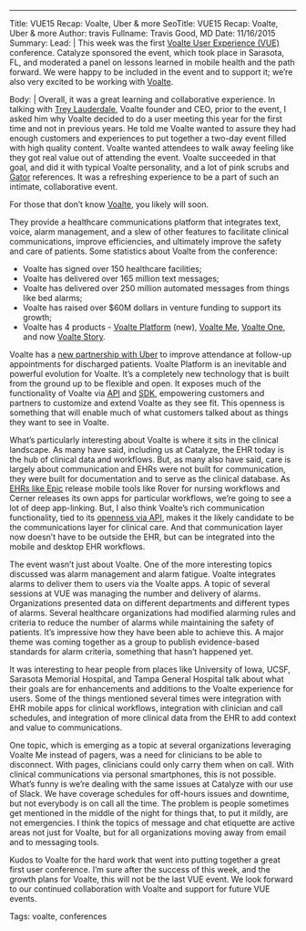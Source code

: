 ---
Title: VUE15 Recap: Voalte, Uber & more
SeoTitle: VUE15 Recap: Voalte, Uber & more
Author: travis
Fullname: Travis Good, MD
Date: 11/16/2015
Summary: 
Lead: |
This week was the first [Voalte User Experience (VUE)](http://www.voalte.com/vue15/) conference. Catalyze sponsored the event, which took place in Sarasota, FL, and moderated a panel on lessons learned in mobile health and the path forward. We were happy to be included in the event and to support it; we’re also very excited to be working with [Voalte](http://www.voalte.com/). 

Body: |
Overall, it was a great learning and collaborative experience. In talking with [Trey Lauderdale](http://www.voalte.com/about-us/trey-lauderdale/), Voalte founder and CEO, prior to the event, I asked him why Voalte decided to do a user meeting this year for the first time and not in previous years. He told me Voalte wanted to assure they had enough customers and experiences to put together a two-day event filled with high quality content. Voalte wanted attendees to walk away feeling like they got real value out of attending the event. Voalte succeeded in that goal, and did it with typical Voalte personality, and a lot of pink scrubs and [Gator](http://www.ufl.edu/) references. It was a refreshing experience to be a part of such an intimate, collaborative event.

For those that don’t know [Voalte](http://www.voalte.com/), you likely will soon. 

They provide a healthcare communications platform that integrates text, voice, alarm management, and a slew of other features to facilitate clinical communications, improve efficiencies, and ultimately improve the safety and care of patients. Some statistics about Voalte from the conference:

- Voalte has signed over 150 healthcare facilities;
- Voalte has delivered over 165 million text messages;
- Voalte has delivered over 250 million automated messages from things like bed alarms;
- Voalte has raised over $60M dollars in venture funding to support its growth;
- Voalte has 4 products - [Voalte Platform](http://www.voalte.com/platform/) (new), [Voalte Me](http://www.voalte.com/platform/collaboration/voalte-me/), [Voalte One](http://www.voalte.com/platform/collaboration/voalte-one/), and now [Voalte Story](http://www.kcentv.com/story/30510497/voalte-announces-story-insight-and-uber-initiative-to-expand-care-collaboration-offerings).

Voalte has a [new partnership with Uber](http://www.prnewswire.com/news-releases/voalte-uber-smh-unite-to-help-address-patient-transportation-challenges-300177760.html) to improve attendance at follow-up appointments for discharged patients. Voalte Platform is an inevitable and powerful evolution for Voalte. It’s a completely new technology that is built from the ground up to be flexible and open. It exposes much of the functionality of Voalte via [API](https://catalyze.io/blog/how-to-design-a-hipaa-compliant-healthcare-api) and [SDK](https://catalyze.io/blog/android-sdk-released), empowering customers and partners to customize and extend Voalte as they see fit. This openness is something that will enable much of what customers talked about as things they want to see in Voalte.

What’s particularly interesting about Voalte is where it sits in the clinical landscape. As many have said, including us at Catalyze, the EHR today is the hub of clinical data and workflows. But, as many also have said, care is largely about communication and EHRs were not built for communication, they were built for documentation and to serve as the clinical database. As [EHRs like Epic](https://catalyze.io/blog/integrating-with-epic-or-any-ehr) release mobile tools like Rover for nursing workflows and Cerner releases its own apps for particular workflows, we’re going to see a lot of deep app-linking. But, I also think Voalte’s rich communication functionality, tied to its [openness via API](https://catalyze.io/blog/open-apis-solve-lack-of-ehr-interoperability), makes it the likely candidate to be the communications layer for clinical care. And that communication layer now doesn’t have to be outside the EHR, but can be integrated into the mobile and desktop EHR workflows.

The event wasn’t just about Voalte. One of the more interesting topics discussed was alarm management and alarm fatigue. Voalte integrates alarms to deliver them to users via the Voalte apps. A topic of several sessions at VUE was managing the number and delivery of alarms. Organizations presented data on different departments and different types of alarms. Several healthcare organizations had modified alarming rules and criteria to reduce the number of alarms while maintaining the safety of patients. It’s impressive how they have been able to achieve this. A major theme was coming together as a group to publish evidence-based standards for alarm criteria, something that hasn’t happened yet.

It was interesting to hear people from places like University of Iowa, UCSF, Sarasota Memorial Hospital, and Tampa General Hospital talk about what their goals are for enhancements and additions to the Voalte experience for users. Some of the things mentioned several times were integration with EHR mobile apps for clinical workflows, integration with clinician and call schedules, and integration of more clinical data from the EHR to add context and value to communications.

One topic, which is emerging as a topic at several organizations leveraging Voalte Me instead of pagers, was a need for clinicians to be able to disconnect. With pages, clinicians could only carry them when on call. With clinical communications via personal smartphones, this is not possible. What’s funny is we’re dealing with the same issues at Catalyze with our use of Slack. We have coverage schedules for off-hours issues and downtime, but not everybody is on call all the time. The problem is people sometimes get mentioned in the middle of the night for things that, to put it mildly, are not emergencies. I think the topics of message and chat etiquette are active areas not just for Voalte, but for all organizations moving away from email and to messaging tools.

Kudos to Voalte for the hard work that went into putting together a great first user conference. I’m sure after the success of this week, and the growth plans for Voalte, this will not be the last VUE event. We look forward to our continued collaboration with Voalte and support for future VUE events.

Tags: voalte, conferences